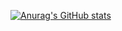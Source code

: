 [![Anurag's GitHub stats](https://github-readme-stats.vercel.app/api?username=inditapryatamap)](https://github.com/inditapryatamap/github-readme-stats)
